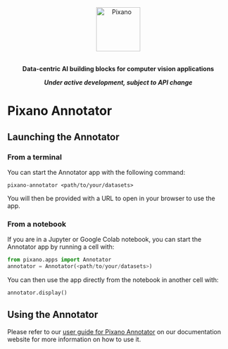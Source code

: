 <div align="center">

<img src="https://raw.githubusercontent.com/pixano/pixano/main/docs/assets/pixano_wide.png" alt="Pixano" height="100"/>

<br/>
<br/>

**Data-centric AI building blocks for computer vision applications**

***Under active development, subject to API change***

</div>


# Pixano Annotator

## Launching the Annotator

### From a terminal

You can start the Annotator app with the following command:

```shell
pixano-annotator <path/to/your/datasets>
```

You will then be provided with a URL to open in your browser to use the app.

### From a notebook

If you are in a Jupyter or Google Colab notebook, you can start the Annotator app by running a cell with:

```python
from pixano.apps import Annotator
annotator = Annotator(<path/to/your/datasets>)
```

You can then use the app directly from the notebook in another cell with:

```python
annotator.display()
```

## Using the Annotator

Please refer to our [user guide for Pixano Annotator](https://pixano.github.io/user/annotator/) on our documentation website for more information on how to use it.